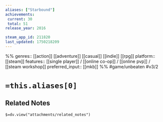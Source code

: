 ```yaml
---
aliases: ["Starbound"]
achievements:
 current: 30
 total: 51
release_year: 2016

steam_app_id: 211820
last_updated: 1750218209
---
```

%%
genres:: [[action]] [[adventure]] [[casual]] [[indie]] [[rpg]]
platform:: [[steam]]
features:: [[single player]] / [[online co-op]] / [[online pvp]] / [[steam workshop]]
preferred_input:: [[mkb]]
%%
#game/unbeaten
#v3/2

# `=this.aliases[0]`
## Related Notes
`$=dv.view("attachments/related_notes")`